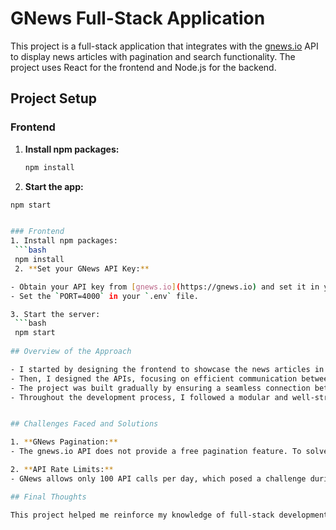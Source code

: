 # GNews Full-Stack Application

This project is a full-stack application that integrates with the [gnews.io](https://gnews.io) API to display news articles with pagination and search functionality. The project uses React for the frontend and Node.js for the backend.

## Project Setup

### Frontend

1. **Install npm packages:**
   ```bash
   npm install

2.  **Start the app:**
   ```bash
   npm start
   
   
### Frontend
 1. Install npm packages:
    ```bash
    npm install
    2. **Set your GNews API Key:**

   - Obtain your API key from [gnews.io](https://gnews.io) and set it in your environment variables (`GNEWS_API_KEY`).
   - Set the `PORT=4000` in your `.env` file.

 3. Start the server:
    ```bash
    npm start
    
## Overview of the Approach

- I started by designing the frontend to showcase the news articles in a clean and responsive manner.
- Then, I designed the APIs, focusing on efficient communication between the frontend and backend while following best practices for REST APIs.
- The project was built gradually by ensuring a seamless connection between frontend and backend.
- Throughout the development process, I followed a modular and well-structured approach to maintain clean code and scalability.


## Challenges Faced and Solutions

1. **GNews Pagination:**
   - The gnews.io API does not provide a free pagination feature. To solve this, I implemented a custom pagination process to handle the articles in the frontend.

2. **API Rate Limits:**
   - GNews allows only 100 API calls per day, which posed a challenge during development. I optimized the number of API requests and ensured that the application handles this limitation efficiently.

## Final Thoughts

This project helped me reinforce my knowledge of full-stack development. Starting from `npx create-react-app` to deploying the frontend on Firebase and connecting it to the backend was a valuable learning experience. It allowed me to revisit core concepts and apply them in a real-world application.

